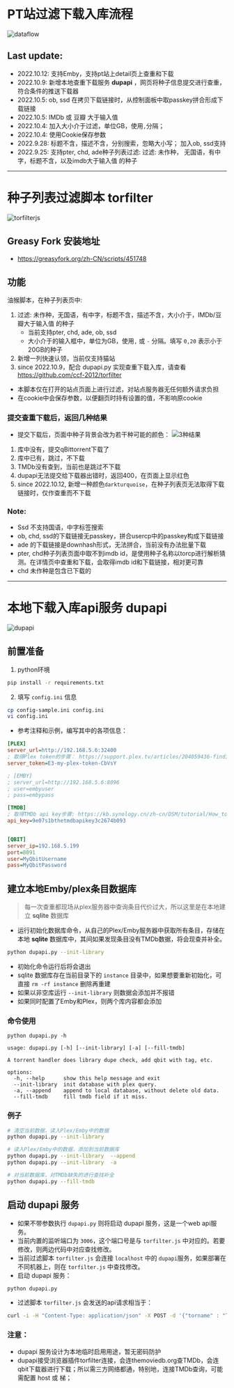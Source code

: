 
# PT站过滤下载入库流程
![dataflow](https://ptpimg.me/lj7n0o.png)


## Last update:
* 2022.10.12: 支持Emby，支持pt站上detail页上查重和下载
* 2022.10.9: 新增本地查重下载服务 **dupapi** ，网页将种子信息提交进行查重，符合条件的推送下载器
* 2022.10.5: ob, ssd 在拷贝下载链接时，从控制面板中取passkey拼合形成下载链接
* 2022.10.5: IMDb 或 豆瓣 大于输入值
* 2022.10.4: 加入大小介于过滤，单位GB，使用`,`分隔；
* 2022.10.4: 使用Cookie保存参数
* 2022.9.28: 标题不含，描述不含，分别搜索，忽略大小写； 加入ob, ssd支持
* 2022.9.25: 支持pter, chd, ade种子列表过滤: 过滤: 未作种， 无国语，有中字，标题不含，以及imdb大于输入值 的种子


-----
# 种子列表过滤脚本 torfilter
![torfilterjs](https://ptpimg.me/d5l9yv.png)


## Greasy Fork 安装地址
* https://greasyfork.org/zh-CN/scripts/451748

## 功能
油猴脚本，在种子列表页中:
1. 过滤: 未作种，无国语，有中字，标题不含，描述不含，大小介于，IMDb/豆瓣大于输入值 的种子
    * 当前支持pter, chd, ade, ob, ssd
    * 大小介于的输入框中，单位为GB，使用`,` 或 `-` 分隔。填写 `0,20` 表示小于20GB的种子
2. 新增一列快速认领，当前仅支持猫站
3. since 2022.10.9，配合 dupapi.py 实现查重下载入库，请查看 https://github.com/ccf-2012/torfilter

* 本脚本仅在打开的站点页面上进行过滤，对站点服务器无任何额外请求负担
* 在cookie中会保存参数，以便翻页时持有设置的值，不影响原cookie

### 提交查重下载后，返回几种结果
* 提交下载后，页面中种子背景会改为若干种可能的颜色：
![3种结果](https://ptpimg.me/3cgnss.png)
1. 库中没有，提交qBittorrent下载了
2. 库中已有，跳过，不下载
3. TMDb没有查到，当前也是跳过不下载
4. dupapi无法提交给下载器出错时，返回400，在页面上显示红色
5. since 2022.10.12, 新增一种颜色`darkturquoise`，在种子列表页无法取得下载链接时，仅作查重而不下载


### Note:
* Ssd 不支持国语，中字标签搜索
* ob, chd, ssd的下载链接无passkey，拼合usercp中的passkey构成下载链接
* ade 的下载链接是downhash形式，无法拼合，当前没有办法批量下载
* pter, chd种子列表页面中取不到imdb id，是使用种子名称以torcp进行解析猜测。在详情页中查重和下载，会取得imdb id和下载链接，相对更可靠
* chd 未作种是包含已下载的

-----

# 本地下载入库api服务 dupapi

![dupapi](https://ptpimg.me/16cpc0.png)

## 前置准备
1. python环境
```sh
pip install -r requirements.txt
```

2. 填写 `config.ini` 信息
```sh 
cp config-sample.ini config.ini
vi config.ini
```

* 参考注释和示例，编写其中的各项信息：
```ini
[PLEX]
server_url=http://192.168.5.6:32400
; 取得Plex token的步骤： https://support.plex.tv/articles/204059436-finding-an-authentication-token-x-plex-token/
server_token=E3-my-plex-token-CbVsY

; [EMBY]
; server_url=http://192.168.5.6:8096
; user=embyuser
; pass=embypass

[TMDB]
; 取得TMDb api key步骤: https://kb.synology.cn/zh-cn/DSM/tutorial/How_to_apply_for_a_personal_API_key_to_get_video_info
api_key=9e07s1bthetmdbapikey3c2674b093


[QBIT]
server_ip=192.168.5.199
port=8091
user=MyQbitUsername
pass=MyQbitPassword

```

## 建立本地Emby/plex条目数据库
> 每一次查重都现场从plex服务器中查询条目代价过大，所以这里是在本地建立 **sqlite** 数据库

* 运行初始化数据库命令，从自己的Plex/Emby服务器中获取所有条目，存储在本地 **sqlite** 数据库中，其间如果发现条目没有TMDb数据，将会现查并补全。
```sh
python dupapi.py --init-library
```
* 初始化命令运行后将会退出
* sqlite 数据库存在当前目录下的 `instance` 目录中，如果想要重新初始化，可直接 `rm -rf instance` 删除再重建
* 如果以非空库运行 `--init-library` 则数据会添加并不报错
* 如果同时配置了Emby和Plex，则两个库内容都会添加

### 命令使用
```
python dupapi.py -h

usage: dupapi.py [-h] [--init-library] [-a] [--fill-tmdb]

A torrent handler does library dupe check, add qbit with tag, etc.

options:
  -h, --help      show this help message and exit
  --init-library  init database with plex query.
  -a, --append    append to local database, without delete old data.
  --fill-tmdb     fill tmdb field if it miss.
```

### 例子
```sh
# 清空当前数据，读入Plex/Emby中的数据
python dupapi.py --init-library  

# 读入Plex/Emby中的数据，添加到当前数据库
python dupapi.py --init-library  --append
python dupapi.py --init-library  -a

# 对当前数据库，对TMDb缺失的进行查找补全
python dupapi.py --fill-tmdb

```

## 启动 dupapi 服务
* 如果不带参数执行 `dupapi.py` 则将启动 dupapi 服务，这是一个web api服务。
* 当前内置的监听端口为 `3006`，这个端口号是与 `torfilter.js` 中对应的。若要修改，则两边代码中对应查找修改。
* 当前过滤脚本 `torfilter.js` 会连接 `localhost` 中的 `dupapi`服务，如果部署在不同机器上，则在 `torfilter.js` 中查找修改。
* 启动 dupapi 服务：
```sh 
python dupapi.py
```

* 过滤脚本 `torfilter.js` 会发送的api请求相当于：
```sh
curl -i -H "Content-Type: application/json" -X POST -d '{"torname" : "The Frozen Ground 2013 1080p BluRay x265 10bit DTS-ADE", "imdb": "tt2005374", "downloadlink": "https://audiences.me/download.php?id=71406&...."}' http://localhost:3000/p/api/v1.0/dupedownload
```

### 注意：
* dupapi 服务设计为本地临时启用用途，暂无密码防护
* dupapi接受浏览器插件torfilter连接，会连themoviedb.org查TMDb，会连qbit下载器进行下载；所以需三方网络都通，特别地，连接TMDb查询，可能需配置 host 或 梯；



